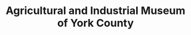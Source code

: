 ---
layout: repo
title: "Agricultural and Industrial Museum of York County"
id: 15621
permalink: repos/15621/
---